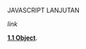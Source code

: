 JAVASCRIPT LANJUTAN

*link*

[**1.1 Object**](https://ranzxm.github.io/Javascript-Lanjutan/1.1%20Object/).
